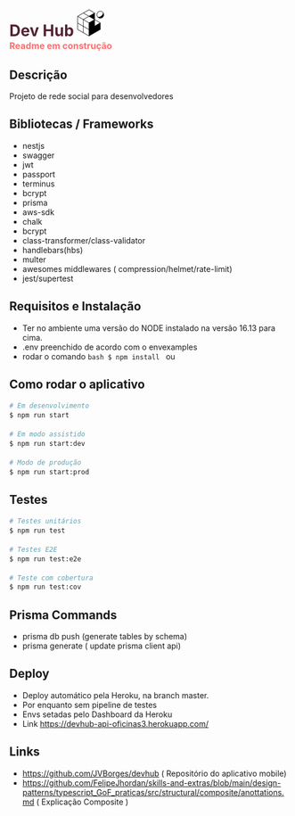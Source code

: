 # <b style="color: #523"> Dev Hub</b> ![Icone](screenshots/favicon.png) <div style="color: red; opacity: 0.56; font-size: 1rem"> Readme em construção </div>

## Descrição

Projeto de rede social para desenvolvedores

## Bibliotecas / Frameworks

- nestjs
- swagger
- jwt
- passport
- terminus
- bcrypt
- prisma
- aws-sdk
- chalk
- bcrypt
- class-transformer/class-validator
- handlebars(hbs)
- multer
- awesomes middlewares ( compression/helmet/rate-limit)
- jest/supertest

## Requisitos e Instalação

- Ter no ambiente uma versão do NODE instalado na versão 16.13 para cima.
- .env preenchido de acordo com o envexamples
- rodar o comando `bash $ npm install ` ou

## Como rodar o aplicativo

```bash
# Em desenvolvimento
$ npm run start

# Em modo assistido
$ npm run start:dev

# Modo de produção
$ npm run start:prod
```

## Testes

```bash
# Testes unitários
$ npm run test

# Testes E2E
$ npm run test:e2e

# Teste com cobertura
$ npm run test:cov
```

## Prisma Commands

- prisma db push (generate tables by schema)
- prisma generate ( update prisma client api)

## Deploy

- Deploy automático pela Heroku, na branch master.
- Por enquanto sem pipeline de testes
- Envs setadas pelo Dashboard da Heroku
- Link https://devhub-api-oficinas3.herokuapp.com/

## Links

- https://github.com/JVBorges/devhub ( Repositório do aplicativo mobile)
- https://github.com/FelipeJhordan/skills-and-extras/blob/main/design-patterns/typescript_GoF_praticas/src/structural/composite/anottations.md ( Explicação Composite )
